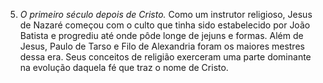 ﻿5. *O primeiro século depois de Cristo.* Como um instrutor religioso, Jesus de Nazaré começou com o culto que tinha sido estabelecido por João Batista e progrediu até onde pôde longe de jejuns e formas. Além de Jesus, Paulo de Tarso e Filo de Alexandria foram os maiores mestres dessa era. Seus conceitos de religião exerceram uma parte dominante na evolução daquela fé que traz o nome de Cristo.